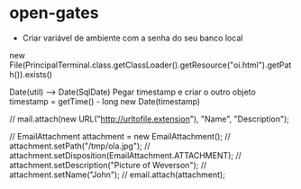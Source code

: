 # open-gates


- Criar variável de ambiente com a senha do seu banco local

new File(PrincipalTerminal.class.getClassLoader().getResource("oi.html").getPath()).exists()


Date(util) --> Date(SqlDate)
Pegar timestamp e criar o outro objeto
timestamp = getTime() - long
new Date(timestamp)

//            mail.attach(new URL("http://urltofile.extension"), "Name", "Description");


//            EmailAttachment attachment = new EmailAttachment();
//            attachment.setPath("/tmp/ola.jpg");
//            attachment.setDisposition(EmailAttachment.ATTACHMENT);
//            attachment.setDescription("Picture of Weverson");
//            attachment.setName("John");
//            email.attach(attachment);